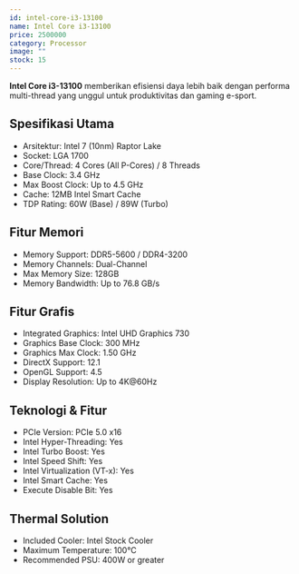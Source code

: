 ```yaml
---
id: intel-core-i3-13100
name: Intel Core i3-13100
price: 2500000
category: Processor
image: ""
stock: 15
---
```


**Intel Core i3-13100** memberikan efisiensi daya lebih baik dengan performa multi-thread yang unggul untuk produktivitas dan gaming e-sport.

## Spesifikasi Utama

- Arsitektur: Intel 7 (10nm) Raptor Lake
- Socket: LGA 1700
- Core/Thread: 4 Cores (All P-Cores) / 8 Threads
- Base Clock: 3.4 GHz
- Max Boost Clock: Up to 4.5 GHz
- Cache: 12MB Intel Smart Cache
- TDP Rating: 60W (Base) / 89W (Turbo)

## Fitur Memori

- Memory Support: DDR5-5600 / DDR4-3200
- Memory Channels: Dual-Channel
- Max Memory Size: 128GB
- Memory Bandwidth: Up to 76.8 GB/s

## Fitur Grafis

- Integrated Graphics: Intel UHD Graphics 730
- Graphics Base Clock: 300 MHz
- Graphics Max Clock: 1.50 GHz
- DirectX Support: 12.1
- OpenGL Support: 4.5
- Display Resolution: Up to 4K@60Hz

## Teknologi & Fitur

- PCIe Version: PCIe 5.0 x16
- Intel Hyper-Threading: Yes
- Intel Turbo Boost: Yes
- Intel Speed Shift: Yes
- Intel Virtualization (VT-x): Yes
- Intel Smart Cache: Yes
- Execute Disable Bit: Yes

## Thermal Solution

- Included Cooler: Intel Stock Cooler
- Maximum Temperature: 100°C
- Recommended PSU: 400W or greater
